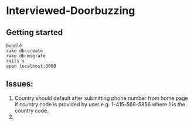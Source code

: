 # Interviewed-Doorbuzzing

## Getting started
```
bundle
rake db:create
rake db:migrate
rails s
open localhost:3000
```

## Issues:
1. Country should default after submitting phone number from home page if country code is provided by user e.g. 1-415-568-5856 where 1 is the country code.
2. 
